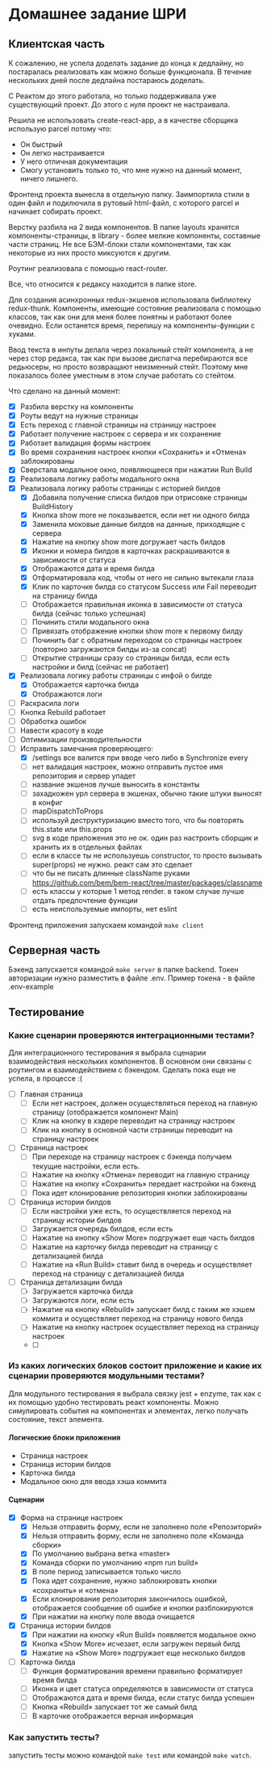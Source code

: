 # Домашнее задание ШРИ
## Клиентская часть
К сожалению, не успела доделать задание до конца к дедлайну, но постаралась реализовать как можно больше функционала. В течение нескольких дней после дедлайна постараюсь доделать.

С Реактом до этого работала, но только поддерживала уже существующий проект. До этого с нуля проект не настраивала.

Решила не использовать create-react-app, а в качестве сборщика использую parcel потому что:
- Он быстрый
- Он легко настраивается
- У него отличная документация
- Смогу установить только то, что мне нужно на данный момент, ничего лишнего.

Фронтенд проекта вынесла в отдельную папку. Заимпортила стили в один файл и подключила в рутовый html-файл, с которого parcel и начинает собирать проект.

Верстку разбила на 2 вида компонентов. В папке layouts хранятся компоненты-страницы, в library - более мелкие компоненты, составные части страниц. Не все БЭМ-блоки стали компонентами, так как некоторые из них просто миксуются к другим.

Роутинг реализовала с помощью react-router.

Все, что относится к редаксу находится в папке store.

Для создания асинхронных redux-экшенов использовала библиотеку redux-thunk.
Компоненты, имеющие состояние реализовала с помощью классов, так как они для меня более понятны и работают более очевидно. Если останется время, перепишу на компоненты-функции с хуками.

Ввод текста в инпуты делала через локальный стейт компонента, а не через стор редакса, так как при вызове диспатча перебираются все редьюсеры, но просто возвращают неизменный стейт. Поэтому мне показалось более уместным в этом случае работать со стейтом.

Что сделано на данный момент:
- [x] Разбила верстку на компоненты
- [x] Роуты ведут на нужные страницы
- [x] Есть переход с главной страницы на страницу настроек
- [x] Работает получение настроек с сервера и их сохранение
- [x] Работает валидация формы настроек
- [x] Во время сохранения настроек кнопки «Сохранить» и «Отмена» заблокированы
- [x] Сверстала модальное окно, появляющееся при нажатии Run Build
- [x] Реализовала логику работы модального окна
- [x] Реализовала логику работы страницы с историей билдов
  - [x] Добавила получение списка билдов при отрисовке страницы BuildHistory
  - [x] Кнопка show more не показывается, если нет ни одного билда
  - [x] Заменила моковые данные билдов на данные, приходящие с сервера
  - [x] Нажатие на кнопку show more догружает часть билдов
  - [x] Иконки и номера билдов в карточках раскрашиваются в зависимости от статуса
  - [x] Отображаются дата и время билда
  - [x] Отформатировала код, чтобы от него не сильно вытекали глаза
  - [x] Клик по карточке билда со статусом Success или Fail переводит на страницу билда
  - [ ] Отображается правильная иконка в зависимости от статуса билда (сейчас только успешная)
  - [ ] Починить стили модального окна
  - [ ] Привязать отображение кнопки show more к первому билду
  - [ ] Починить баг с обратным переходом со страницы настроек (повторно загружаются билды из-за concat)
  - [ ] Открытие страницы сразу со страницы билда, если есть настройки и билд (сейчас не работает)
- [x] Реализовала логику работы страницы с инфой о билде
  - [x] Отображается карточка билда
  - [x] Отображаются логи
- [ ] Раскрасила логи
- [ ] Кнопка Rebuild работает
- [ ] Обработка ошибок
- [ ] Навести красоту в коде
- [ ] Оптимизации производительности
- [ ] Исправить замечания проверяющего:
  - [x] /settings все валится при вводе чего либо в Synchronize every
  - [ ] нет валидация настроек, можно отправить пустое имя репозитория и сервер упадет
  - [ ] название экшенов лучше выносить в константы
  - [ ] захадкожен урл сервера в экшенах, обычно такие штуки выносят в конфиг
  - [ ] mapDispatchToProps
  - [ ] используй деструктуризацию вместо того, что бы повторять this.state или this.props
  - [ ] svg в коде приложения это не ок. один раз настроить сборщик и хранить их в отдельных файлах
  - [ ] если в классе ты не используешь constructor, то просто вызывать super(props) не нужно. реакт сам это сделает
  - [ ] что бы не писать длинные className руками https://github.com/bem/bem-react/tree/master/packages/classname
  - [ ] есть классы у которые 1 метод render. в таком случае лучше отдать предпочтение функции
  - [ ] есть неиспользуемые импорты, нет eslint

Фронтенд приложения запускаем командой `make client`

## Серверная часть
Бэкенд запускается командой `make server` в папке backend. Токен авторизации нужно разместить в файле .env. Пример токена - в файле .env-example

## Тестирование
### Какие сценарии проверяются интеграционными тестами?
Для интеграционного тестирования я выбрала сценарии взаимодействия нескольких компонентов. В основном они связаны с роутингом и взаимодействием с бэкендом. Сделать пока еще не успела, в процессе :(

- [ ] Главная страница
  - [ ] Если нет настроек, должен осуществляться переход на главную страницу (отображается компонент Main)
  - [ ] Клик на кнопку в хэдере переводит на страницу настроек
  - [ ] Клик на кнопку в основной части страницы переводит на страницу настроек
- [ ] Страница настроек
  - [ ] При переходе на страницу настроек с бэкенда получаем текущие настройки, если есть.
  - [ ] Нажатие на кнопку «Отмена» переводит на главную страницу
  - [ ] Нажатие на кнопку «Сохранить» передает настройки на бэкенд
  - [ ] Пока идет клонирование репозитория кнопки заблокированы
- [ ] Страница истории билдов
  - [ ] Если настройки уже есть, то осуществляется переход на страницу истории билдов
  - [ ] Загружается очередь билдов, если есть
  - [ ] Нажатие на кнопку «Show More» подгружает еще часть билдов
  - [ ] Нажатие на карточку билда переводит на страницу с детализацией билда
  - [ ] Нажатие на «Run Build» ставит билд в очередь и осуществляет переход на страницу с детализацией билда
- [ ] Страница детализации билда
  - [ ] Загружается карточка билда
  - [ ] Загружаются логи, если есть
  - [ ] Нажатие на кнопку «Rebuild» запускает билд с таким же хэшем коммита и осуществляет переход на страницу нового билда
  - [ ] Нажатие на кнопку настроек осуществляет переход на страницу настроек
  - [ ] 
### Из каких логических блоков состоит приложение и какие их сценарии проверяются модульными тестами?
Для модульного тестирования я выбрала связку jest + enzyme, так как с их помощью удобно тестировать реакт компоненты. Можно симулировать события на компонентах и элементах, легко получать состояние, текст элемента.
#### Логические блоки приложения
- Страница настроек
- Страница истории билдов
- Карточка билда
- Модальное окно для ввода хэша коммита

#### Сценарии
- [x] Форма на странице настроек
  - [x] Нельзя отправить форму, если не заполнено поле «Репозиторий»
  - [x] Нельзя отправить форму, если не заполнено поле «Команда сборки»
  - [x] По умолчанию выбрана ветка «master»
  - [x] Команда сборки по умолчанию «npm run build»
  - [x] В поле период записывается только число
  - [x] Пока идет сохранение, нужно заблокировать кнопки «сохранить» и «отмена»
  - [x] Если клонирование репозитория закончилось ошибкой, отображается сообщение об ошибке и кнопки разблокируются
  - [x] При нажатии на кнопку поле ввода очищается
- [x] Страница истории билдов
  - [x] При нажатии на кнопку «Run Build» появляется модальное окно
  - [x] Кнопка «Show More» исчезает, если загружен первый билд
  - [x] Нажатие на «Show More» подгружает еще несколько билдов
- [ ] Карточка билда
  - [ ] Функция форматирования времени правильно форматирует время билда
  - [ ] Иконка и цвет статуса определяются в зависимости от статуса
  - [ ] Отображаются дата и время билда, если статус билда успешен
  - [ ] Кнопка «Rebuild» запускает тот же самый билд
  - [ ] В карточке отображается верная информация
### Как запустить тесты?
запустить тесты можно командой `make test` или командой `make watch`.
